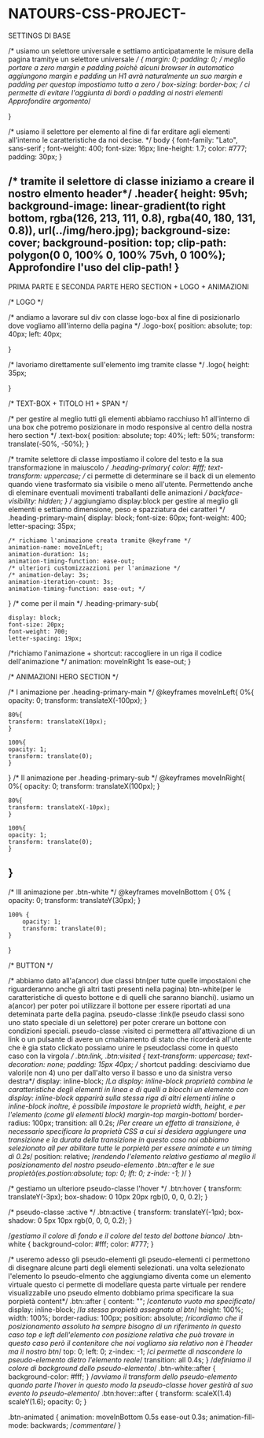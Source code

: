 # NATOURS-CSS-PROJECT-

SETTINGS DI BASE 

/* usiamo un selettore universale e settiamo anticipatamente le misure della pagina tramitye un selettore universale  */
*{
    margin: 0;
    padding: 0;
    /* meglio portare a zero margin e padding poichè alcuni browser in automatico aggiungono margin e padding
    un H1 avrà naturalmente un suo margin e padding per questop impostiamo tutto a zero */
    box-sizing: border-box;
    /* ci permette di evitare l'aggiunta di bordi o padding ai nostri elementi  Approfondire argomento*/

}

/* usiamo il selettore per elemento al fine di far erditare agli elementi all'interno le caratteristiche da noi decise.  */
body {
font-family: "Lato", sans-serif ;
font-weight: 400;
font-size: 16px;
line-height: 1.7;
color: #777;
padding: 30px;
}

/* tramite il selettore di classe iniziamo a creare il nostro elmento header*/
.header{
    height: 95vh;
    background-image: linear-gradient(to right bottom,
    rgba(126, 213, 111, 0.8), 
    rgba(40, 180, 131, 0.8)), 
    url(../img/hero.jpg);
    background-size: cover;
    background-position: top;
    clip-path: polygon(0 0, 100% 0, 100% 75vh, 0 100%);
    Approfondire l'uso del clip-path!
}
--------------------------------------------------------------------------------------

PRIMA PARTE E SECONDA PARTE HERO SECTION + LOGO + ANIMAZIONI

/* LOGO */

/* andiamo a lavorare sul div con classe logo-box al fine di posizionarlo dove vogliamo alll'interno della pagina */
.logo-box{
 position: absolute;
 top: 40px;
 left: 40px;

}

/* lavoriamo direttamente sull'elemento img tramite classe  */
.logo{
height: 35px;

}

/* TEXT-BOX + TITOLO H1 + SPAN */

/* per gestire al meglio tutti gli elementi abbiamo racchiuso h1 all'interno di una box che potremo posizionare in modo responsive al centro della nostra hero section  */
.text-box{
position: absolute;
top: 40%;
left: 50%;
transform: translate(-50%, -50%);
}

/* tramite selettore di classe impostiamo il colore del testo e la sua transformazione in maiuscolo */
.heading-primary{
color: #fff;
text-transform: uppercase;
/* ci permette di determinare se il back di un elemento quando viene trasformato sia visibile o meno all'utente. Permettendo anche di eleminare eventuali movimenti traballanti delle animazioni */
backface-visibility: hidden;
}
/* aggiungiamo display:block per gestire al meglio gli elementi e settiamo dimensione, peso e spazziatura dei caratteri */
.heading-primary-main{
    display: block;
    font-size: 60px;
    font-weight: 400;
    letter-spacing: 35px;
    
    /* richiamo l'animazione creata tramite @keyframe */
    animation-name: moveInLeft;
    animation-duration: 1s;
    animation-timing-function: ease-out;
    /* ulteriori customizzazzioni per l'animazione */
    /* animation-delay: 3s;
    animation-iteration-count: 3s;
    animation-timing-function: ease-out; */

}
/* come per il main */
.heading-primary-sub{

    display: block;
    font-size: 20px;
    font-weight: 700;
    letter-spacing: 19px;
/*richiamo l'animazione + shortcut: raccogliere in un riga il codice dell'animazione  */
    animation: moveInRight 1s ease-out;
}

/* ANIMAZIONI HERO SECTION */

/* I animazione per .heading-primary-main */
@keyframes moveInLeft{
    0%{
    opacity: 0;
    transform: translateX(-100px);
    }

    80%{
    transform: translateX(10px);
    }

    100%{
    opacity: 1;
    transform: translate(0);
    }
}
/* II animazione per .heading-primary-sub */
@keyframes moveInRight{
    0%{
    opacity: 0;
    transform: translateX(100px);
    }

    80%{
    transform: translateX(-10px);
    }

    100%{
    opacity: 1;
    transform: translate(0);
    }
}
--------------------------------------------------------------------------------------------
/* III animazione per .btn-white */
@keyframes moveInBottom {
    0% {
        opacity: 0;
        transform: translateY(30px);
    }

    100% {
        opacity: 1;
        transform: translate(0);
    }
}

/* BUTTON */

/* abbiamo dato all'a(ancor) due classi 
btn(per tutte quelle impostaioni che riguarderanno anche gli altri tasti presenti nella pagina) 
btn-white(per le caratteristiche di questo bottone e di quelli che saranno bianchi). 
usiamo un a(ancor) per poter poi utilizzare il bottone per essere riportati ad una deteminata parte della pagina.
pseudo-classe :link(le pseudo classi sono uno stato speciale di un selettore) 
per poter crerare un bottone con condizioni speciali.
pseudo-classe :visited ci permettera all'attivazione di un link o 
un pulsante di avere un cmabiamento di stato che ricorderà all'utente che è gia stato clickato
possiamo unire le pseudoclassi come in questo caso con la virgola */
.btn:link,
.btn:visited {
    text-transform: uppercase;
    text-decoration: none;
    padding: 15px 40px;
    /* shortcut padding:  desciviamo due valori(e non 4) uno per dall'alto verso il basso e uno da sinistra verso destra*/
    display: inline-block;
    /*La display: inline-block proprietà combina le caratteristiche degli elementi in linea e di quelli a blocchi
un elemento con display: inline-block apparirà sulla stessa riga di altri elementi inline o inline-block 
inoltre, è possibile impostare le proprietà width, height, e per l'elemento (come gli elementi block) margin-top margin-bottom*/
    border-radius: 100px;
    transition: all 0.2s;
    /*Per creare un effetto di transizione, 
    è necessario specificare la proprietà CSS a cui si desidera aggiungere una transizione e la durata della transizione
    in questo caso noi abbiamo selezionato all per abilitare tutte le porpietà per essere animate
    e un timing di 0.2s*/
    position: relative;
    /*rendendo l'elemento relativo gestiamo al meglio il posizionamento 
    del nostro pseudo-elemento .btn::after e le sue propietà(es.postion:absolute; top: 0; lft: 0; z-inde: -1; )*/
}

/* gestiamo un ulteriore pseudo-classe l'hover */
.btn:hover {
    transform: translateY(-3px);
    box-shadow: 0 10px 20px rgb(0, 0, 0, 0.2);
}

/* pseudo-classe :active */
.btn:active {
    transform: translateY(-1px);
    box-shadow: 0 5px 10px rgb(0, 0, 0, 0.2);
}

/*gestiamo il colore di fondo e il colore del testo del bottone bianco*/
.btn-white {
    background-color: #fff;
    color: #777;
}

/* useremo adesso gli pseudo-elementi
gli pseudo-elementi ci permettono di disegnare alcune parti degli elementi selezionati. 
una volta selezionato l'elemento lo pseudo-elmento che aggiungiamo diventa come un elemento virtuale
questo ci permette di modellare questa parte virtuale
per rendere visualizzabile uno pseudo elmento dobbiamo prima specificare la sua porpietà content*/
.btn::after {
    content: "";
    /*contenuto vuoto ma specificato*/
    display: inline-block; /*la stessa propietà assegnata al btn*/
    height: 100%;
    width: 100%;
    border-radius: 100px;
    position: absolute;
    /*ricordiamo che il posizionamento assoluto ha sempre bisogno di un riferimento
     in questo caso top e left dell'elemento con posizione relativa che può trovare
     in questo caso però il contenitore che noi vogliamo sia relativo non è l'header ma il nostro btn*/
    top: 0;
    left: 0;
    z-index: -1; /*ci permette di nascondere lo pseudo-elemento dietro l'elemento reale*/
    transition: all 0.4s;
}
/*definiamo il colore di background dello pseudo-elemento*/
.btn-white::after {
    background-color: #fff;
}
/*avviamo il transform dello pseudo-elemento quando parte l'hover
in questo modo la pseudo-classe hover gestirà al suo evento lo pseudo-elemento*/
.btn:hover::after {
    transform: scaleX(1.4) scaleY(1.6);
    opacity: 0;
}

.btn-animated {
    animation: moveInBottom 0.5s ease-out 0.3s;
    animation-fill-mode: backwards; /*commentare*/
}
